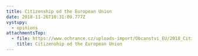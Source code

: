```yaml
---
title: Citizenship od the European Union
date: 2018-11-26T10:31:09.777Z
vystupy:
  - opinions
attachmentsTop:
  - file: https://www.ochrance.cz/uploads-import/Obcanstvi_EU/2018_Citizenship-EU_EN.pdf
    title: Citizenship od the European Union
---
```

